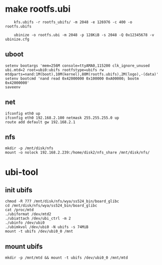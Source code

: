 # make rootfs.ubi
        kfs.ubifs -r rootfs_ubifs/ -m 2048 -e 126976 -c 400 -o rootfs.ubifs

        ubinize -o rootfs.ubi -m 2048 -p 128KiB -s 2048 -Q 0x12345678 -v ubinize.cfg

## uboot
    setenv bootargs 'mem=256M console=ttyAMA0,115200 clk_ignore_unused ubi.mtd=2 root=ubi0:ubifs rootfstype=ubifs rw mtdparts=nand:1M(boot),10M(kernel),80M(rootfs.ubifs),2M(logo),-(data)' 
    setenv bootcmd 'nand read 0x42000000 0x100000 0xA00000; bootm 0x42000000'
    saveenv
## net
    ifconfig eth0 up
    ifconfig eth0 192.168.2.100 netmask 255.255.255.0 up
    route add default gw 192.168.2.1
## nfs
    mkdir -p /mnt/disk/nfs
    mount -o nolock 192.168.2.239:/home/disk2/nfs_share /mnt/disk/nfs/
    
# ubi-tool
## init ubifs
    chmod -R 777 /mnt/disk/nfs/wya/ss524_bin/board_glibc
    cd /mnt/disk/nfs/wya/ss524_bin/board_glibc
    cat /proc/mtd
    ./ubiformat /dev/mtd2
    ./ubiattach /dev/ubi_ctrl -m 2
    ./ubinfo /dev/ubi0
    ./ubimkvol /dev/ubi0 -N ubifs -s 74MiB
    mount -t ubifs /dev/ubi0_0 /mnt
## mount ubifs
    mkdir -p /mnt/mtd && mount -t ubifs /dev/ubi0_0 /mnt/mtd
